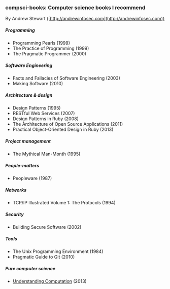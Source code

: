 
### compsci-books: Computer science books I recommend

By Andrew Stewart ([http://andrewinfosec.com](http://andrewinfosec.com))

##### Programming

* Programming Pearls (1999)
* The Practice of Programming (1999)
* The Pragmatic Programmer (2000)

##### Software Engineering

* Facts and Fallacies of Software Engineering (2003)
* Making Software (2010)

##### Architecture & design

* Design Patterns (1995)
* RESTful Web Services (2007)
* Design Patterns in Ruby (2008)
* The Architecture of Open Source Applications (2011)
* Practical Object-Oriented Design in Ruby (2013)

##### Project management

* The Mythical Man-Month (1995)

##### People-matters

* Peopleware (1987)

##### Networks

* TCP/IP Illustrated Volume 1: The Protocols (1994)

##### Security

* Building Secure Software (2002)

##### Tools

* The Unix Programming Environment (1984)
* Pragmatic Guide to Git (2010)

##### Pure computer science

* [Understanding Computation](http://computationbook.com/) (2013)

